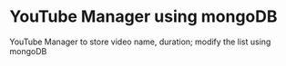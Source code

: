 # YouTube Manager using mongoDB
YouTube Manager to store video name, duration; modify the list using mongoDB
